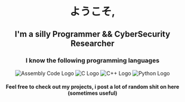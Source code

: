 <h1 align="center">ようこそ,</h1>
<h2 align="center">I'm a silly Programmer && CyberSecurity Researcher</h2>

<h3 align="center">I know the following programming languages </h3>

<p align="center">
  <img src="https://img.shields.io/badge/Assembly-000000?style=for-the-badge&logo=assembly&logoColor=white" alt="Assembly Code Logo"/>
  <img src="https://img.shields.io/badge/C-00599C?style=for-the-badge&logo=c&logoColor=white" alt="C Logo"/>
  <img src="https://img.shields.io/badge/C++-00599C?style=for-the-badge&logo=c%2B%2B&logoColor=white" alt="C++ Logo"/>
  <img src="https://img.shields.io/badge/Python-3776AB?style=for-the-badge&logo=python&logoColor=white" alt="Python Logo"/>
</p>

<h4 align="center"> Feel free to check out my projects, i post a lot of random shit on here (sometimes useful) </h4>
